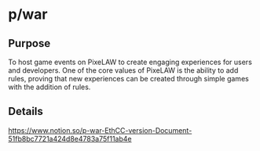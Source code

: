 # p/war
## Purpose

To host game events on PixeLAW to create engaging experiences for users and developers. One of the core values of PixeLAW is the ability to add rules, proving that new experiences can be created through simple games with the addition of rules.

## Details

https://www.notion.so/p-war-EthCC-version-Document-51fb8bc7721a424d8e4783a75f11ab4e